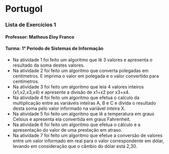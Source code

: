 # Portugol
<h3>Lista de Exercícios 1</h3>
<h4>Professor: Matheus Eloy Franco</h4>
<h4>Turma: 1° Periodo de Sistemas de Informação</h4>
 
  <ul>
  <li>Na atividade 1 foi feito um algoritmo que lê 3 valores e apresenta o resultado da soma destes valores.</li>
  <li>Na atividade 2 foi feito um algoritmo que converta polegadas em centímetros. E imprima o valor
em polegada e o valor convertido para centímetros.</li>
  <li>Na atividade 3 foi feito um algoritmo que leia 4 valores inteiros (x1,x2,x3,x4) e apresente a divisão de x1+x2 por x3+x4.</li>
  <li>Na atividade 4 foi feito um algoritmo que efetua o calculo da multiplicação entre as variáveis inteiras A, B e C e divida o
resultado desta soma pelo valor informado na variável inteira X.</li>
  <li>Na atividade 5 foi feito um algoritmo que lê a temperatura em graus Celsius e apresenta ela convertida em graus Fahrenheit.</li>
  <li>Na atividade 6 foi feito um algoritmo que efetua o cálculo e a apresentação do valor de uma prestação em atraso.</li>
  <li>Na atividade 7 foi feito um algoritmo que efetue a conversão de valores entre um valor informado em real para o valor
correspondente em dólar, levando em consideração que o câmbio do dólar está 2,30.</li>
  </ul>
